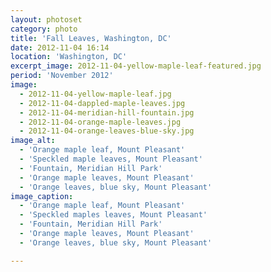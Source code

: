 ```yaml
---
layout: photoset
category: photo
title: 'Fall Leaves, Washington, DC'
date: 2012-11-04 16:14
location: 'Washington, DC'
excerpt_image: 2012-11-04-yellow-maple-leaf-featured.jpg
period: 'November 2012'
image:
  - 2012-11-04-yellow-maple-leaf.jpg
  - 2012-11-04-dappled-maple-leaves.jpg
  - 2012-11-04-meridian-hill-fountain.jpg
  - 2012-11-04-orange-maple-leaves.jpg
  - 2012-11-04-orange-leaves-blue-sky.jpg
image_alt:
  - 'Orange maple leaf, Mount Pleasant'
  - 'Speckled maple leaves, Mount Pleasant'
  - 'Fountain, Meridian Hill Park'
  - 'Orange maple leaves, Mount Pleasant'
  - 'Orange leaves, blue sky, Mount Pleasant'
image_caption:
  - 'Orange maple leaf, Mount Pleasant'
  - 'Speckled maples leaves, Mount Pleasant'
  - 'Fountain, Meridian Hill Park'
  - 'Orange maple leaves, Mount Pleasant'
  - 'Orange leaves, blue sky, Mount Pleasant'

---
```


